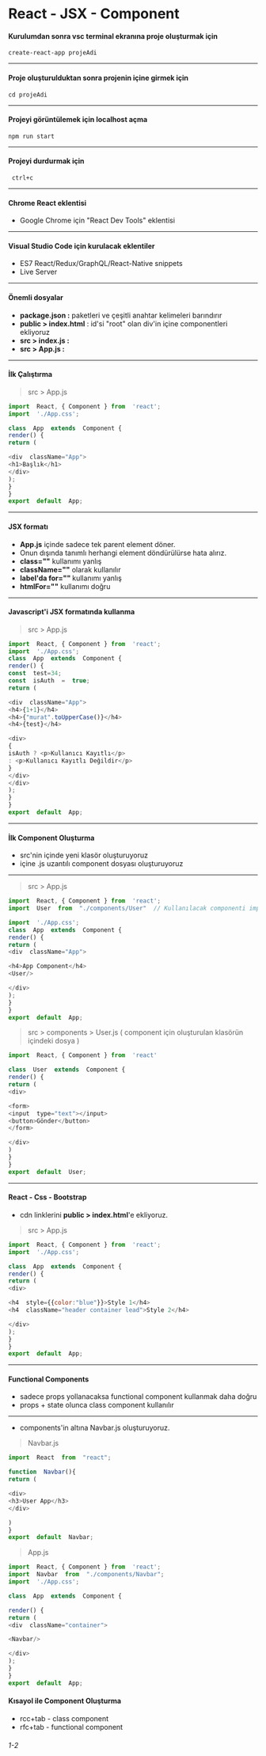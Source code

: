 # React - JSX - Component


#### Kurulumdan sonra vsc terminal ekranına proje oluşturmak için 
```create-react-app projeAdi```

---

#### Proje oluşturulduktan sonra projenin içine girmek için
```cd projeAdi```

---

#### Projeyi görüntülemek için localhost açma
```npm run start```

---

#### Projeyi durdurmak için
``` ctrl+c```

---

#### Chrome React eklentisi
* Google Chrome için "React Dev Tools" eklentisi

---

#### Visual Studio Code için kurulacak eklentiler

* ES7 React/Redux/GraphQL/React-Native snippets
* Live Server

---

#### Önemli dosyalar
*  <b>package.json :</b> paketleri ve çeşitli anahtar kelimeleri barındırır
* <b>public > index.html</b> : id'si "root" olan div'in içine componentleri ekliyoruz
* <b>src > index.js : </b>
* <b>src > App.js :</b> 

---

#### İlk Çalıştırma

> src > App.js 

```js
import  React, { Component } from  'react';
import  './App.css';

class  App  extends  Component {
render() {
return (

<div  className="App">
<h1>Başlık</h1>
</div>
);
}
}
export  default  App;

```

---

#### JSX formatı

* <b>App.js</b> içinde sadece tek parent element döner.
* Onun dışında tanımlı herhangi element döndürülürse hata alırız.
* <b>class=""</b> kullanımı yanlış
* <b>className=""</b> olarak kullanılır
* <b>label'da for="" </b>kullanımı yanlış
* <b>htmlFor=""</b> kullanımı doğru

---

#### Javascript'i JSX formatında kullanma

> src > App.js

```js
import  React, { Component } from  'react';
import  './App.css';
class  App  extends  Component {
render() {
const  test=34;
const  isAuth  =  true;
return (

<div  className="App">
<h4>{1+1}</h4>
<h4>{"murat".toUpperCase()}</h4>
<h4>{test}</h4>

<div>
{
isAuth ? <p>Kullanıcı Kayıtlı</p>
: <p>Kullanıcı Kayıtlı Değildir</p>
}
</div>
</div>
);
}
}
export  default  App;

```

---

#### İlk Component Oluşturma
* src'nin içinde yeni klasör oluşturuyoruz
* içine .js uzantılı component dosyası oluşturuyoruz 
---


> src > App.js

```js
import  React, { Component } from  'react';
import  User  from  "./components/User"  // Kullanılacak componenti import ediyoruz

import  './App.css';
class  App  extends  Component {
render() {
return (
<div  className="App">

<h4>App Component</h4>
<User/>

</div>
);
}
}
export  default  App;
``` 

> src > components > User.js  ( component için oluşturulan klasörün içindeki dosya )

```js
import  React, { Component } from  'react'

class  User  extends  Component {
render() {
return (
<div>

<form>
<input  type="text"></input>
<button>Gönder</button>
</form>

</div>
)
}
}
export  default  User;
```

---



#### React - Css - Bootstrap

* cdn linklerini <b>public > index.html</b>'e ekliyoruz.

> src > App.js

```js
import  React, { Component } from  'react';
import  './App.css';

class  App  extends  Component {
render() {
return (
<div>

<h4  style={{color:"blue"}}>Style 1</h4>
<h4  className="header container lead">Style 2</h4>

</div>
);
}
}
export  default  App;
```

---


#### Functional Components

* sadece props yollanacaksa functional component kullanmak daha doğru
* props + state olunca class component kullanılır
---

* components'in altına Navbar.js oluşturuyoruz.

> Navbar.js

```js
import  React  from  "react";

function  Navbar(){
return (

<div>
<h3>User App</h3>
</div>

)
}
export  default  Navbar;
```

>App.js

```js
import  React, { Component } from  'react';
import  Navbar  from  "./components/Navbar";
import  './App.css';

class  App  extends  Component {

render() {
return (
<div  className="container">

<Navbar/>

</div>
);
}
}
export  default  App;
```

#### Kısayol ile Component Oluşturma

* rcc+tab - class component
* rfc+tab - functional component


###### 1-2










